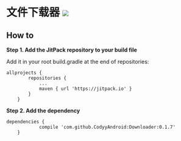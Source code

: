 # 文件下载器 [![](https://jitpack.io/v/CodyyAndroid/Downloader.svg)](https://jitpack.io/#CodyyAndroid/Downloader)

## How to
**Step 1. Add the JitPack repository to your build file**

Add it in your root build.gradle at the end of repositories:
```
allprojects {
		repositories {
			...
			maven { url 'https://jitpack.io' }
		}
	}
```
**Step 2. Add the dependency**
```
dependencies {
	        compile 'com.github.CodyyAndroid:Downloader:0.1.7'
	}

```
